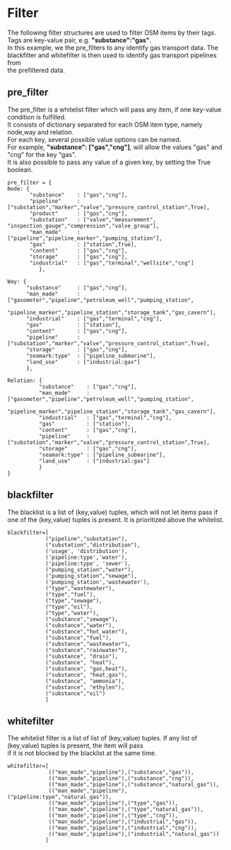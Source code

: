 # Filter

The following filter structures are used to filter OSM items by their tags.
Tags are key-value pair, e.g. **"substance":"gas"**.  
In this example, we the pre_filters to any identify gas transport data.
The blackfilter and whitefilter is then used to identify gas transport pipelines from  
the prefiltered data.



pre_filter
----------
The pre_filter is a whitelist filter which will pass any item, if one key-value condition is fulfilled.  
It consists of dictionary separated for each OSM item type, namely node,way and relation.  
For each key, several possible value options can be named.  
For example, **"substance": ["gas","cng"]**, will allow the values 
"gas" and "cng" for the key "gas".  
It is also possible to pass any value of a given key, by setting the True boolean.  



    pre_filter = {
    Node: {
           "substance"    : ["gas","cng"],
           "pipeline"     : ["substation","marker","valve","pressure_control_station",True],
           "product"      : ["gas","cng"],
           "substation"   : ["valve","measurement", "inspection_gauge","compression","valve_group"],
           "man_made"     : ["pipeline","pipeline_marker","pumping_station"],
           "gas"          : ["station",True],
           "content"      : ["gas","cng"],
           "storage"      : ["gas","cng"],
           "industrial"   : ["gas","terminal","wellsite","cng"]
              },

    Way: {
          "substance"     : ["gas","cng"],
          "man_made"      : ["gasometer","pipeline","petroleum_well","pumping_station",
                             "pipeline_marker","pipeline_station","storage_tank","gas_cavern"],
          "industrial"    : ["gas","terminal","cng"],
          "gas"           : ["station"],
          "content"       : ["gas","cng"],
          "pipeline"      : ["substation","marker","valve","pressure_control_station",True],
          "storage"       : ["gas","cng"],
          "seamark:type"  : ["pipeline_submarine"],
          "land_use"      : ["industrial:gas"]
          },

    Relation: {
              "substance"    : ["gas","cng"],
              "man_made"     : ["gasometer","pipeline","petroleum_well","pumping_station",
                               "pipeline_marker","pipeline_station","storage_tank","gas_cavern"],
              "industrial"   : ["gas","terminal","cng"],
              "gas"          : ["station"],
              "content"      : ["gas","cng"],
              "pipeline"     : ["substation","marker","valve","pressure_control_station",True],
              "storage"      : ["gas","cng"],
              "seamark:type" : ["pipeline_submarine"],
              "land_use"     : ["industrial:gas"]
              }
    }
    
blackfilter
-----------

The blacklist is a list of (key,value) tuples, which will not let items pass if one
of the (key,value) tuples is present. It is prioritized above the whitelist.

    blackfilter=[
                ("pipeline","substation"),
                ("substation","distribution"),
                ('usage', 'distribution'),
                ('pipeline:type','water'),
                ('pipeline:type', 'sewer'),
                ("pumping_station","water"),
                ("pumping_station","sewage"),
                ('pumping_station','wastewater'),
                ("type","wastewater"),
                ("type","fuel"),
                ("type","sewage"),
                ("type","oil"),
                ("type","water"),
                ("substance","sewage"),
                ("substance","water"),
                ("substance","hot_water"),
                ("substance","fuel"),
                ("substance","wastewater"),
                ("substance","rainwater"),
                ("substance", "drain"),
                ("substance", "heat"),
                ("substance", "gas,heat"),
                ("substance", "heat,gas"),
                ("substance", "ammonia"),
                ("substance", "ethylen"),
                ("substance","oil")
                ]
                
whitefilter
-----------

The whitelist filter is a list of list of (key,value) tuples.
If any list of (key,value) tuples is present, the item will pass  
if it is not blocked by the blacklist at the same time.


    whitefilter=[
                 (("man_made","pipeline"),("substance","gas")),
                 (("man_made","pipeline"),("substance","cng")),
                 (("man_made","pipeline"),("substance","natural_gas")),
                 (("man_made","pipeline"),("pipeline:type","natural_gas")),
                 (("man_made","pipeline"),("type","gas")),
                 (("man_made","pipeline"),("type","natural_gas")),  
                 (("man_made","pipeline"),("type","cng")), 
                 (("man_made","pipeline"),("industrial","gas")), 
                 (("man_made","pipeline"),("industrial","cng")), 
                 (("man_made","pipeline"),("industrial","natural_gas"))
                ]
